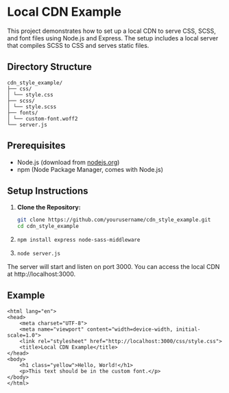# Local CDN Example

This project demonstrates how to set up a local CDN to serve CSS, SCSS, and font files using Node.js and Express. The setup includes a local server that compiles SCSS to CSS and serves static files.

## Directory Structure
```
cdn_style_example/
├── css/
│ └── style.css
├── scss/
│ └── style.scss
├── fonts/
│ └── custom-font.woff2
└── server.js
```


## Prerequisites

- Node.js (download from [nodejs.org](https://nodejs.org/))
- npm (Node Package Manager, comes with Node.js)

## Setup Instructions

1. **Clone the Repository:**

    ```sh
    git clone https://github.com/yourusername/cdn_style_example.git
    cd cdn_style_example
    ```

2.  ``` bash
    npm install express node-sass-middleware
    ```
3.  ``` bash
    node server.js
    ```

The server will start and listen on port 3000. You can access the local CDN at http://localhost:3000.


## Example

``` <!DOCTYPE html>
<html lang="en">
<head>
    <meta charset="UTF-8">
    <meta name="viewport" content="width=device-width, initial-scale=1.0">
    <link rel="stylesheet" href="http://localhost:3000/css/style.css">
    <title>Local CDN Example</title>
</head>
<body>
    <h1 class="yellow">Hello, World!</h1>
    <p>This text should be in the custom font.</p>
</body>
</html>

```